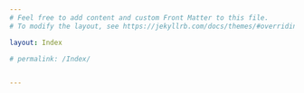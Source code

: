 ```yaml
---
# Feel free to add content and custom Front Matter to this file.
# To modify the layout, see https://jekyllrb.com/docs/themes/#overriding-theme-defaults

layout: Index

# permalink: /Index/


---
```

